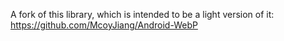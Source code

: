 A fork of this library, which is intended to be a light version of it:
https://github.com/McoyJiang/Android-WebP

